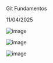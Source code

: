 ﻿Git Fundamentos


11/04/2025

![image](https://github.com/user-attachments/assets/92e8cf80-44ec-4006-9a3e-9d493b0f0318)

![image](https://github.com/user-attachments/assets/9afd28a4-28ad-4ee3-aefd-9fcd79c67ea2)

![image](https://github.com/user-attachments/assets/f573b3cd-2192-4fef-831b-7acf90c8b0d6)


